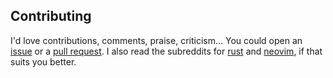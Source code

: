 ## Contributing

I'd love contributions, comments, praise, criticism... You could open an
[issue](https://github.com/KillTheMule/nvim-rs/issues) or a [pull
request](https://github.com/KillTheMule/nvim-rs/pulls). I also read the
subreddits for [rust](https://www.reddit.com/r/rust/) and
[neovim](https://www.reddit.com/r/neovim/), if that suits you better.

